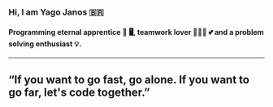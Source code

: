 ### Hi, I am Yago Janos :brazil:

#### Programming eternal apprentice :book: :desktop_computer:, teamwork lover :people_holding_hands: :two_hearts: and a problem solving enthusiast :bulb:.
---
“If you want to go fast, go alone. If you want to go far, let's code together.”
---
